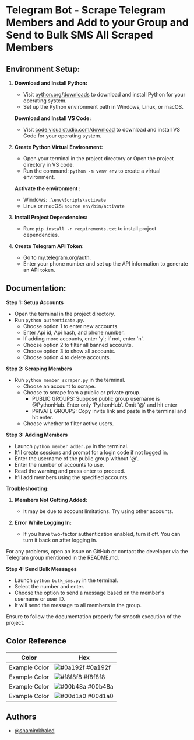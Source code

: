 # Telegram Bot - Scrape Telegram Members and Add to your Group and Send to Bulk SMS  All Scraped Members

## Environment Setup:

1. **Download and Install Python:**
   - Visit [python.org/downloads](https://www.python.org/downloads/) to download and install Python for your operating system.
   - Set up the Python environment path in Windows, Linux, or macOS.

   **Download and Install VS Code:**
      - Visit [code.visualstudio.com/download](https://code.visualstudio.com/download) to download and install VS Code for your operating system.

2. **Create Python Virtual Environment:**
   - Open your terminal in the project directory or Open the project directory in VS code.
   - Run the command: `python -m venv env` to create a virtual environment.
     
   **Activate the environment :** 
    - Windows: `.\env\Scripts\activate` 
    - Linux or macOS: `source env/bin/activate`

3. **Install Project Dependencies:**
   - Run: `pip install -r requirements.txt` to install project dependencies.

4. **Create Telegram API Token:**
   - Go to [my.telegram.org/auth](https://my.telegram.org/auth).
   - Enter your phone number and set up the API information to generate an API token.

## Documentation:

**Step 1: Setup Accounts**

- Open the terminal in the project directory.
- Run `python authenticate.py`.
  - Choose option 1 to enter new accounts.
  - Enter Api id, Api hash, and phone number.
  - If adding more accounts, enter 'y'; if not, enter 'n'.
  - Choose option 2 to filter all banned accounts.
  - Choose option 3 to show all accounts.
  - Choose option 4 to delete accounts.

**Step 2: Scraping Members**

- Run `python member_scraper.py` in the terminal.
  - Choose an account to scrape.
  - Choose to scrape from a public or private group.
    - PUBLIC GROUPS: Suppose public group username is @PythonHub. Enter only 'PythonHub'. Omit '@' and hit enter
     - PRIVATE GROUPS: Copy invite link and paste in the terminal and hit enter.
  - Choose whether to filter active users.

**Step 3: Adding Members**

- Launch `python member_adder.py` in the terminal.
- It'll create sessions and prompt for a login code if not logged in.
- Enter the username of the public group without '@'.
- Enter the number of accounts to use.
- Read the warning and press enter to proceed.
- It'll add members using the specified accounts.

**Troubleshooting:**

1. **Members Not Getting Added:**
   - It may be due to account limitations. Try using other accounts.

2. **Error While Logging In:**
   - If you have two-factor authentication enabled, turn it off. You can turn it back on after logging in.

For any problems, open an issue on GitHub or contact the developer via the Telegram group mentioned in the README.md.

**Step 4: Send Bulk Messages**

- Launch `python bulk_sms.py` in the terminal.
- Select the number and enter.
- Choose the option to send a message based on the member's username or user ID.
- It will send the message to all members in the group.

Ensure to follow the documentation properly for smooth execution of the project.
## Color Reference

| Color             | Hex                                                                |
| ----------------- | ------------------------------------------------------------------ |
| Example Color | ![#0a192f](https://via.placeholder.com/10/0a192f?text=+) #0a192f |
| Example Color | ![#f8f8f8](https://via.placeholder.com/10/f8f8f8?text=+) #f8f8f8 |
| Example Color | ![#00b48a](https://via.placeholder.com/10/00b48a?text=+) #00b48a |
| Example Color | ![#00d1a0](https://via.placeholder.com/10/00b48a?text=+) #00d1a0 |


## Authors

- [@shamimkhaled](https://www.github.com/shamimkhaled)

